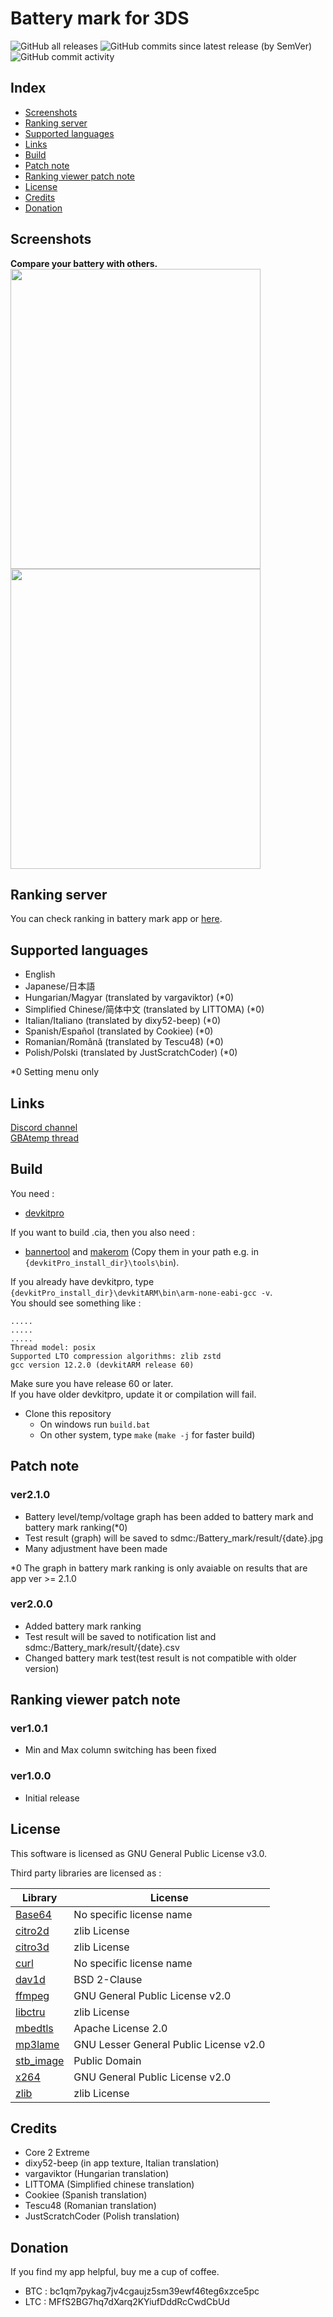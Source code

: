 # Battery mark for 3DS
![GitHub all releases](https://img.shields.io/github/downloads/Core-2-Extreme/Battery_mark_for_3DS/total?color=purple&style=flat-square)
![GitHub commits since latest release (by SemVer)](https://img.shields.io/github/commits-since/Core-2-Extreme/Battery_mark_for_3DS/latest?color=orange&style=flat-square)
![GitHub commit activity](https://img.shields.io/github/commit-activity/m/Core-2-Extreme/Battery_mark_for_3DS?color=darkgreen&style=flat-square)

## Index
* [Screenshots](https://github.com/Core-2-Extreme/Battery_mark_for_3DS#screenshots)
* [Ranking server](https://github.com/Core-2-Extreme/Battery_mark_for_3DS#ranking-server)
* [Supported languages](https://github.com/Core-2-Extreme/Battery_mark_for_3DS#supported-languages)
* [Links](https://github.com/Core-2-Extreme/Battery_mark_for_3DS#links)
* [Build](https://github.com/Core-2-Extreme/Battery_mark_for_3DS#build)
* [Patch note](https://github.com/Core-2-Extreme/Battery_mark_for_3DS#patch-note)
* [Ranking viewer patch note](https://github.com/Core-2-Extreme/Battery_mark_for_3DS#ranking-viewer-patch-note)
* [License](https://github.com/Core-2-Extreme/Battery_mark_for_3DS#license)
* [Credits](https://github.com/Core-2-Extreme/Battery_mark_for_3DS#credits)
* [Donation](https://github.com/Core-2-Extreme/Battery_mark_for_3DS#donation)

## Screenshots
**Compare your battery with others.** \
<img src="https://user-images.githubusercontent.com/45873899/157168071-f21d8af2-51ed-4793-98ec-4c3943988a70.png" width="400" height="480"> \
<img src="https://user-images.githubusercontent.com/45873899/157168078-01f94697-6226-42f3-974f-bff92cd78b45.png" width="400" height="480">

## Ranking server
You can check ranking in battery mark app or [here](https://core-2-extreme.github.io/Battery_mark_for_3DS/ranking_viewer.html).

## Supported languages
* English
* Japanese/日本語
* Hungarian/Magyar (translated by vargaviktor) (*0)
* Simplified Chinese/简体中文 (translated by LITTOMA) (*0)
* Italian/Italiano (translated by dixy52-beep) (*0)
* Spanish/Español (translated by Cookiee) (*0)
* Romanian/Română (translated by Tescu48) (*0)
* Polish/Polski (translated by JustScratchCoder) (*0)

*0 Setting menu only

## Links
[Discord channel](https://discord.gg/66qCrQNqrw) \
[GBAtemp thread](https://gbatemp.net/threads/release-battery-mark-v2.581951/)

## Build
You need : 
* [devkitpro](https://devkitpro.org/wiki/Getting_Started)

If you want to build .cia, then you also need : 
* [bannertool](https://github.com/Steveice10/bannertool/releases) and [makerom](https://github.com/3DSGuy/Project_CTR/releases) (Copy them in your path e.g. in `{devkitPro_install_dir}\tools\bin`).

If you already have devkitpro, type `{devkitPro_install_dir}\devkitARM\bin\arm-none-eabi-gcc -v`. \
You should see something like : 
```
.....
.....
.....
Thread model: posix
Supported LTO compression algorithms: zlib zstd
gcc version 12.2.0 (devkitARM release 60)
```
Make sure you have release 60 or later. \
If you have older devkitpro, update it or compilation will fail.

* Clone this repository
  * On windows run `build.bat`
  * On other system, type `make` (`make -j` for faster build)

## Patch note
### ver2.1.0
* Battery level/temp/voltage graph has been added to battery mark and battery mark ranking(*0)
* Test result (graph) will be saved to sdmc:/Battery_mark/result/{date}.jpg
* Many adjustment have been made

*0 The graph in battery mark ranking is only avaiable on results that are app ver >= 2.1.0

### ver2.0.0
* Added battery mark ranking
* Test result will be saved to notification list and sdmc:/Battery_mark/result/{date}.csv
* Changed battery mark test(test result is not compatible with older version)

## Ranking viewer patch note
### ver1.0.1
* Min and Max column switching has been fixed

### ver1.0.0
* Initial release

## License
This software is licensed as GNU General Public License v3.0.

Third party libraries are licensed as :

| Library | License |
| ------- | ------- |
| [Base64](https://github.com/ReneNyffenegger/cpp-base64/blob/master/LICENSE) | No specific license name               |
| [citro2d](https://github.com/devkitPro/citro2d/blob/master/LICENSE)         | zlib License                           |
| [citro3d](https://github.com/devkitPro/citro3d/blob/master/LICENSE)         | zlib License                           |
| [curl](https://github.com/curl/curl/blob/master/COPYING)                    | No specific license name               |
| [dav1d](https://github.com/videolan/dav1d/blob/master/COPYING)              | BSD 2-Clause                           |
| [ffmpeg](https://github.com/FFmpeg/FFmpeg/blob/master/COPYING.GPLv2)        | GNU General Public License v2.0        |
| [libctru](https://github.com/devkitPro/libctru#license)                     | zlib License                           |
| [mbedtls](https://github.com/Mbed-TLS/mbedtls/blob/development/LICENSE)     | Apache License 2.0                     |
| [mp3lame](https://github.com/gypified/libmp3lame/blob/master/COPYING)       | GNU Lesser General Public License v2.0 |
| [stb_image](https://github.com/nothings/stb/blob/master/LICENSE)            | Public Domain                          |
| [x264](https://github.com/mirror/x264/blob/master/COPYING)                  | GNU General Public License v2.0        |
| [zlib](https://github.com/madler/zlib/blob/master/LICENSE)                  | zlib License                           |

## Credits
* Core 2 Extreme
* dixy52-beep (in app texture, Italian translation)
* vargaviktor (Hungarian translation)
* LITTOMA (Simplified chinese translation)
* Cookiee (Spanish translation)
* Tescu48 (Romanian translation)
* JustScratchCoder (Polish translation)

## Donation
If you find my app helpful, buy me a cup of coffee.
* BTC : bc1qm7pykag7jv4cgaujz5sm39ewf46teg6xzce5pc
* LTC : MFfS2BG7hq7dXarq2KYiufDddRcCwdCbUd
